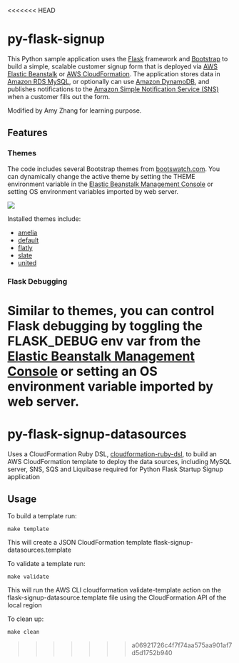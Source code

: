 <<<<<<< HEAD
# py-flask-signup
This Python sample application uses the [Flask](http://flask.pocoo.org/) framework and [Bootstrap](http://getbootstrap.com/) to build a simple, scalable customer signup form that is deployed via [AWS Elastic Beanstalk](http://aws.amazon.com/elasticbeanstalk/) or [AWS CloudFormation](http://aws.amazon.com/cloudformation/). The application stores data in [Amazon RDS MySQL](http://aws.amazon.com/rds/), or optionally can use [Amazon DynamoDB](http://aws.amazon.com/dynamodb/), and publishes notifications to the [Amazon Simple Notification Service (SNS)](http://aws.amazon.com/sns/) when a customer fills out the form.

Modified by Amy Zhang for learning purpose. 
## Features

### Themes
The code includes several Bootstrap themes from [bootswatch.com](http://bootswatch.com/). You can dynamically change the active theme by setting the THEME environment variable in the [Elastic Beanstalk Management Console](https://console.aws.amazon.com/elasticbeanstalk) or setting OS environment variables imported by web server.

![](misc/theme-flow.png)

Installed themes include:


* [amelia](http://bootswatch.com/amelia)
* [default](http://bootswatch.com/default)
* [flatly](http://bootswatch.com/flatly)
* [slate](http://bootswatch.com/slate)
* [united](http://bootswatch.com/united)

### Flask Debugging
Similar to themes, you can control Flask debugging by toggling the FLASK_DEBUG env var from the [Elastic Beanstalk Management Console](https://console.aws.amazon.com/elasticbeanstalk) or setting an OS environment variable imported by web server.
=======
# py-flask-signup-datasources

Uses a CloudFormation Ruby DSL, [cloudformation-ruby-dsl](https://github.com/bazaarvoice/cloudformation-ruby-dsl), to build an AWS CloudFormation template to deploy the data sources, including MySQL server, SNS, SQS and Liquibase required for Python Flask Startup Signup application

## Usage
To build a template run:

	make template

This will create a JSON CloudFormation template flask-signup-datasources.template

To validate a template run:

	make validate

This will run the AWS CLI cloudformation validate-template action on the flask-signup-datasource.template file using the CloudFormation API of the local region

To clean up:

	make clean

>>>>>>> a06921726c4f7f74aa575aa901af7d5d1752b940
